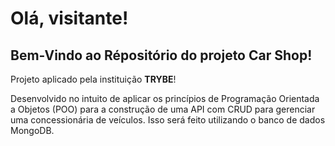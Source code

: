 

# Olá, visitante!
## Bem-Vindo ao Répositório do projeto Car Shop!

Projeto aplicado pela instituição **TRYBE**!

Desenvolvido no intuito de aplicar os princípios de Programação Orientada a Objetos (POO) para a construção de uma API com CRUD para gerenciar uma concessionária de veículos. Isso será feito utilizando o banco de dados MongoDB.

<!---
⚠️ IMPORTANTE:
- Arquivos/pastas foram desenvolvidos por mim: 

- arquivos/pastas foram desenvolvidos pela Trybe:
   - src/models/connection.ts
   - src/app.ts
   - cypress.json
-->
